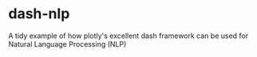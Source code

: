 # dash-nlp
A tidy example of how plotly's excellent dash framework can be used for Natural Language Processing (NLP)
